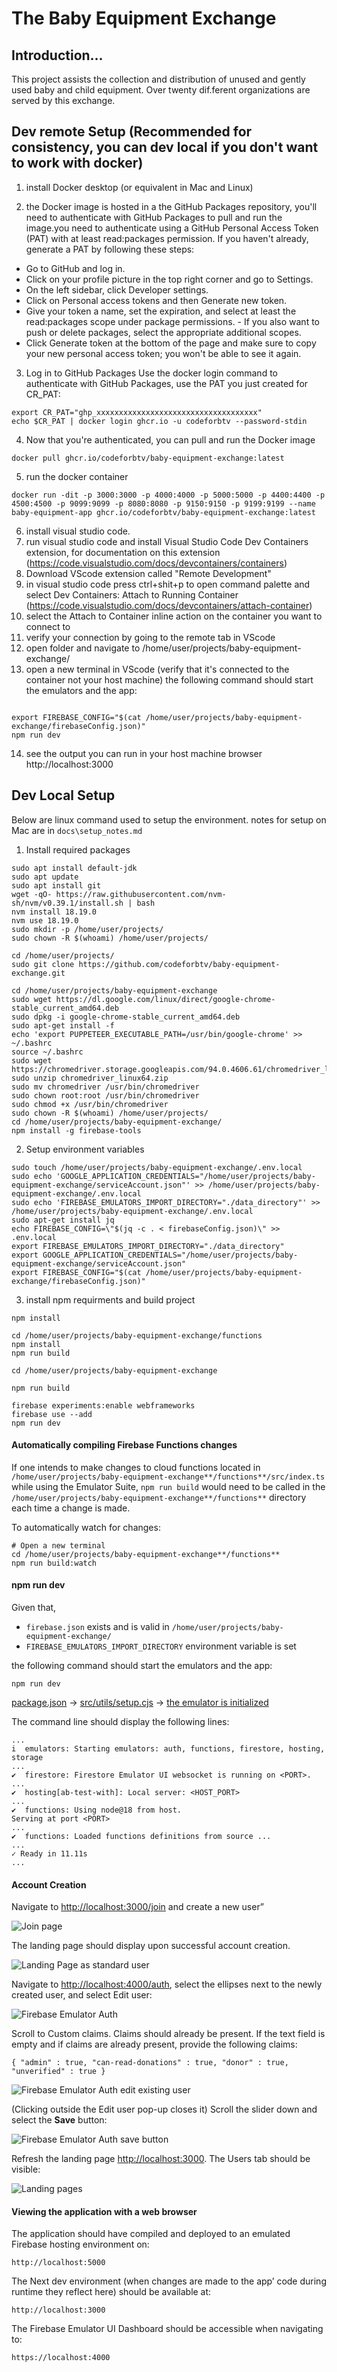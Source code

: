 # The Baby Equipment Exchange

## Introduction...

This project assists the collection and distribution of unused and gently used baby and child equipment. Over twenty dif.ferent organizations are served by this exchange.

## Dev remote Setup (Recommended for consistency, you can dev local if you don't want to work with docker)

1. install Docker desktop (or equivalent in Mac and Linux)

2. the Docker image is hosted in a the GitHub Packages repository, you'll need to authenticate with GitHub Packages to pull and run the image.you need to authenticate using a GitHub Personal Access Token (PAT) with at least read:packages permission. If you haven't already, generate a PAT by following these steps:
- Go to GitHub and log in.
- Click on your profile picture in the top right corner and go to Settings.
- On the left sidebar, click Developer settings.
- Click on Personal access tokens and then Generate new token.
- Give your token a name, set the expiration, and select at least the read:packages scope under package permissions. - If you also want to push or delete packages, select the appropriate additional scopes.
- Click Generate token at the bottom of the page and make sure to copy your new personal access token; you won't be able to see it again.
3. Log in to GitHub Packages
Use the docker login command to authenticate with GitHub Packages, use the PAT you just created for CR_PAT:
```
export CR_PAT="ghp_xxxxxxxxxxxxxxxxxxxxxxxxxxxxxxxxxxxx"
echo $CR_PAT | docker login ghcr.io -u codeforbtv --password-stdin
```
4. Now that you're authenticated, you can pull and run the Docker image
```
docker pull ghcr.io/codeforbtv/baby-equipment-exchange:latest
```
5. run the docker container
```
docker run -dit -p 3000:3000 -p 4000:4000 -p 5000:5000 -p 4400:4400 -p 4500:4500 -p 9099:9099 -p 8080:8080 -p 9150:9150 -p 9199:9199 --name baby-equipment-app ghcr.io/codeforbtv/baby-equipment-exchange:latest
```
6. install visual studio code.
7. run visual studio code and install Visual Studio Code Dev Containers extension, for documentation on this extension (https://code.visualstudio.com/docs/devcontainers/containers)
8. Download VScode extension called "Remote Development"
9. in visual studio code press ctrl+shit+p to open command palette and select Dev Containers: Attach to Running Container (https://code.visualstudio.com/docs/devcontainers/attach-container)
10. select the Attach to Container inline action on the container you want to connect to
11. verify your connection by going to the remote tab in VScode
12. open folder and navigate to /home/user/projects/baby-equipment-exchange/
13. open a new terminal in VScode (verify that it's connected to the container not your host machine) the following command should start the emulators and the app:
```

export FIREBASE_CONFIG="$(cat /home/user/projects/baby-equipment-exchange/firebaseConfig.json)"
npm run dev

```
14. see the output you can run in your host machine browser http://localhost:3000





## Dev Local Setup
Below are linux command used to setup the environment. notes for setup on Mac are in `docs\setup_notes.md`

1. Install required packages
```
sudo apt install default-jdk
sudo apt update
sudo apt install git
wget -qO- https://raw.githubusercontent.com/nvm-sh/nvm/v0.39.1/install.sh | bash
nvm install 18.19.0
nvm use 18.19.0
sudo mkdir -p /home/user/projects/
sudo chown -R $(whoami) /home/user/projects/

cd /home/user/projects/
sudo git clone https://github.com/codeforbtv/baby-equipment-exchange.git

cd /home/user/projects/baby-equipment-exchange
sudo wget https://dl.google.com/linux/direct/google-chrome-stable_current_amd64.deb
sudo dpkg -i google-chrome-stable_current_amd64.deb
sudo apt-get install -f
echo 'export PUPPETEER_EXECUTABLE_PATH=/usr/bin/google-chrome' >> ~/.bashrc
source ~/.bashrc
sudo wget https://chromedriver.storage.googleapis.com/94.0.4606.61/chromedriver_linux64.zip
sudo unzip chromedriver_linux64.zip
sudo mv chromedriver /usr/bin/chromedriver
sudo chown root:root /usr/bin/chromedriver
sudo chmod +x /usr/bin/chromedriver
sudo chown -R $(whoami) /home/user/projects/
cd /home/user/projects/baby-equipment-exchange/
npm install -g firebase-tools
```

2. Setup environment variables
```
sudo touch /home/user/projects/baby-equipment-exchange/.env.local
sudo echo 'GOOGLE_APPLICATION_CREDENTIALS="/home/user/projects/baby-equipment-exchange/serviceAccount.json"' >> /home/user/projects/baby-equipment-exchange/.env.local
sudo echo 'FIREBASE_EMULATORS_IMPORT_DIRECTORY="./data_directory"' >> /home/user/projects/baby-equipment-exchange/.env.local
sudo apt-get install jq
echo FIREBASE_CONFIG=\"$(jq -c . < firebaseConfig.json)\" >> .env.local
export FIREBASE_EMULATORS_IMPORT_DIRECTORY="./data_directory"
export GOOGLE_APPLICATION_CREDENTIALS="/home/user/projects/baby-equipment-exchange/serviceAccount.json"
export FIREBASE_CONFIG="$(cat /home/user/projects/baby-equipment-exchange/firebaseConfig.json)"
```

3. install npm requirments and build project
```
npm install

cd /home/user/projects/baby-equipment-exchange/functions
npm install
npm run build

cd /home/user/projects/baby-equipment-exchange

npm run build

firebase experiments:enable webframeworks
firebase use --add
npm run dev
```



#### Automatically compiling Firebase Functions changes

If one intends to make changes to cloud functions located in `/home/user/projects/baby-equipment-exchange**/functions**/src/index.ts` while using the Emulator Suite, `npm run build` would need to be called in the `/home/user/projects/baby-equipment-exchange**/functions**` directory each time a change is made.

To automatically watch for changes:

```
# Open a new terminal
cd /home/user/projects/baby-equipment-exchange**/functions**
npm run build:watch
```

#### npm run dev

Given that,

-   `firebase.json` exists and is valid in `/home/user/projects/baby-equipment-exchange/`
-   `FIREBASE_EMULATORS_IMPORT_DIRECTORY` environment variable is set

the following command should start the emulators and the app:

```
npm run dev
```

[package.json](https://github.com/codeforbtv/baby-equipment-exchange/blob/main/package.json#L6) → [src/utils/setup.cjs](https://github.com/codeforbtv/baby-equipment-exchange/blob/main/src/utils/setup.cjs#L3) → [the emulator is initialized](https://github.com/codeforbtv/baby-equipment-exchange/blob/main/src/utils/setup.cjs#L14)

The command line should display the following lines:

```
...
i  emulators: Starting emulators: auth, functions, firestore, hosting, storage
...
✔  firestore: Firestore Emulator UI websocket is running on <PORT>.
...
✔  hosting[ab-test-with]: Local server: <HOST_PORT>
...
✔  functions: Using node@18 from host.
Serving at port <PORT>
...
✔  functions: Loaded functions definitions from source ...
...
✓ Ready in 11.11s
...
```

#### Account Creation

Navigate to [http://localhost:3000/join](http://localhost:3000/join) and create a new user”

![Join page](https://raw.githubusercontent.com/codeforbtv/baby-equipment-exchange/main/docs/images/account_creation_1.png)

The landing page should display upon successful account creation.

![Landing Page as standard user](https://raw.githubusercontent.com/codeforbtv/baby-equipment-exchange/main/docs/images/account_creation_1_5.png)

Navigate to [http://localhost:4000/auth](http://localhost:4000/auth), select the ellipses next to the newly created user, and select Edit user:

![Firebase Emulator Auth](https://raw.githubusercontent.com/codeforbtv/baby-equipment-exchange/main/docs/images/account_creation_2.png)

Scroll to Custom claims. Claims should already be present. If the text field is empty and if claims are already present, provide the following claims:

```
{ "admin" : true, "can-read-donations" : true, "donor" : true, "unverified" : true }
```

![Firebase Emulator Auth edit existing user](https://raw.githubusercontent.com/codeforbtv/baby-equipment-exchange/main/docs/images/account_creation_3.png)

(Clicking outside the Edit user pop-up closes it) Scroll the slider down and select the **Save** button:

![Firebase Emulator Auth save button](https://raw.githubusercontent.com/codeforbtv/baby-equipment-exchange/main/docs/images/account_creation_3_5.png)

Refresh the landing page [http://localhost:3000](http://localhost:3000). The Users tab should be visible:

![Landing pages](https://raw.githubusercontent.com/codeforbtv/baby-equipment-exchange/main/docs/images/account_creation_4.png)

#### Viewing the application with a web browser

The application should have compiled and deployed to an emulated Firebase hosting environment on:

```
http://localhost:5000
```

The Next dev environment (when changes are made to the app’ code during runtime they reflect here) should be available at:

```
http://localhost:3000
```

The Firebase Emulator UI Dashboard should be accessible when navigating to:

```
https://localhost:4000
```
